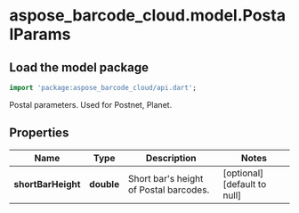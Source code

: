# aspose_barcode_cloud.model.PostalParams

## Load the model package

```dart
import 'package:aspose_barcode_cloud/api.dart';
```
Postal parameters. Used for Postnet, Planet.

## Properties

Name | Type | Description | Notes
---- | ---- | ----------- | -----
**shortBarHeight** | **double** | Short bar&#39;s height of Postal barcodes. | [optional] [default to null]

